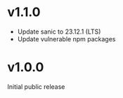# v1.1.0

* Update sanic to 23.12.1 (LTS)
* Update vulnerable npm packages

# v1.0.0

Initial public release
